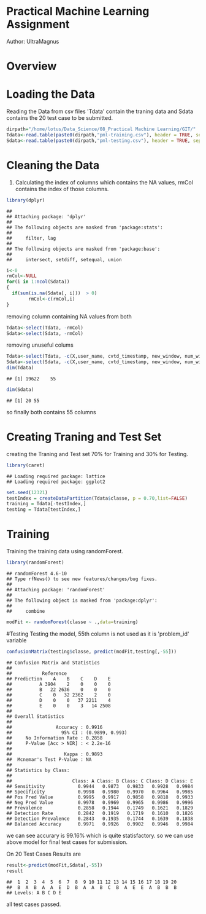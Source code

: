 # Practical Machine Learning Assignment
Author: UltraMagnus  
# Overview

# Loading the Data  

Reading the Data from csv files 'Tdata' contain the traning data and Sdata contains the 20 test case to be submitted.  


```r
dirpath="/home/lotus/Data_Science/08_Practical Machine Learning/GIT/"
Tdata<-read.table(paste0(dirpath,"pml-training.csv"), header = TRUE, sep = ",")
Sdata<-read.table(paste0(dirpath,"pml-testing.csv"), header = TRUE, sep = ",")
```

# Cleaning the Data  

1. Calculating the index of columns which contains the NA values, rmCol contains the 
index of those columns.

```r
library(dplyr)
```

```
## 
## Attaching package: 'dplyr'
## 
## The following objects are masked from 'package:stats':
## 
##     filter, lag
## 
## The following objects are masked from 'package:base':
## 
##     intersect, setdiff, setequal, union
```

```r
i<-0
rmCol<-NULL
for(i in 1:ncol(Sdata))
{
  if(sum(is.na(Sdata[, i]))  > 0)
		rmCol<-c(rmCol,i)
}
```

removing column containing NA values from both 


```r
Tdata<-select(Tdata, -rmCol)
Sdata<-select(Sdata, -rmCol)
```

removing unuseful colums  

```r
Tdata<-select(Tdata, -c(X,user_name, cvtd_timestamp, new_window, num_window))
Sdata<-select(Sdata, -c(X,user_name, cvtd_timestamp, new_window, num_window))
dim(Tdata)
```

```
## [1] 19622    55
```

```r
dim(Sdata)
```

```
## [1] 20 55
```

so finally both contains 55 columns  

# Creating Traning and Test Set
creating the Traning and Test set 70% for Training and 30% for Testing. 

```r
library(caret)
```

```
## Loading required package: lattice
## Loading required package: ggplot2
```

```r
set.seed(12321)
testIndex = createDataPartition(Tdata$classe, p = 0.70,list=FALSE)
training = Tdata[-testIndex,]
testing = Tdata[testIndex,]
```

# Training  

Training the training data using randomForest.  


```r
library(randomForest)
```

```
## randomForest 4.6-10
## Type rfNews() to see new features/changes/bug fixes.
## 
## Attaching package: 'randomForest'
## 
## The following object is masked from 'package:dplyr':
## 
##     combine
```

```r
modFit <- randomForest(classe ~ .,data=training)
```


#Testing 
Testing the model, 55th column is not used as it is 'problem_id' variable  

```r
confusionMatrix(testing$classe, predict(modFit,testing[,-55]))
```

```
## Confusion Matrix and Statistics
## 
##           Reference
## Prediction    A    B    C    D    E
##          A 3904    2    0    0    0
##          B   22 2636    0    0    0
##          C    0   32 2362    2    0
##          D    0    0   37 2211    4
##          E    0    0    3   14 2508
## 
## Overall Statistics
##                                          
##                Accuracy : 0.9916         
##                  95% CI : (0.9899, 0.993)
##     No Information Rate : 0.2858         
##     P-Value [Acc > NIR] : < 2.2e-16      
##                                          
##                   Kappa : 0.9893         
##  Mcnemar's Test P-Value : NA             
## 
## Statistics by Class:
## 
##                      Class: A Class: B Class: C Class: D Class: E
## Sensitivity            0.9944   0.9873   0.9833   0.9928   0.9984
## Specificity            0.9998   0.9980   0.9970   0.9964   0.9985
## Pos Pred Value         0.9995   0.9917   0.9858   0.9818   0.9933
## Neg Pred Value         0.9978   0.9969   0.9965   0.9986   0.9996
## Prevalence             0.2858   0.1944   0.1749   0.1621   0.1829
## Detection Rate         0.2842   0.1919   0.1719   0.1610   0.1826
## Detection Prevalence   0.2843   0.1935   0.1744   0.1639   0.1838
## Balanced Accuracy      0.9971   0.9926   0.9902   0.9946   0.9984
```

we can see accurary is 99.16% which is quite statisfactory.  so we can use above model for final test cases for submission.  

On 20 Test Cases Results are  

```r
result<-predict(modFit,Sdata[,-55])
result
```

```
##  1  2  3  4  5  6  7  8  9 10 11 12 13 14 15 16 17 18 19 20 
##  B  A  B  A  A  E  D  B  A  A  B  C  B  A  E  E  A  B  B  B 
## Levels: A B C D E
```

all test cases passed.

